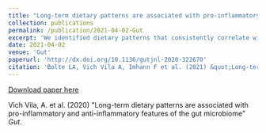 ```yaml
---
title: "Long-term dietary patterns are associated with pro-inflammatory and anti-inflammatory features of the gut microbiome"
collection: publications
permalink: /publication/2021-04-02-Gut
excerpt: 'We identified dietary patterns that consistently correlate with groups of bacteria with shared functional roles in both, health and disease. Moreover, specific foods and nutrients were associated with species known to infer mucosal protection and anti-inflammatory effects'
date: 2021-04-02
venue: 'Gut'
paperurl: 'http://dx.doi.org/10.1136/gutjnl-2020-322670'
citation: 'Bolte LA, Vich Vila A, Imhann F et al. (2021) &quot;Long-term dietary patterns are associated with pro-inflammatory and anti-inflammatory features of the gut microbiome&quot; <i>Gut</i>'
---
```


[Download paper here](https://gut.bmj.com/content/70/7/1287)


Vich Vila, A. et al. (2020) "Long-term dietary patterns are associated with pro-inflammatory and anti-inflammatory features of the gut microbiome" <i>Gut</i>.
